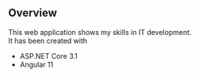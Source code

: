 ## Overview
This web application shows my skills in IT development.  
It has been created with  
- ASP.NET Core 3.1  
- Angular 11    